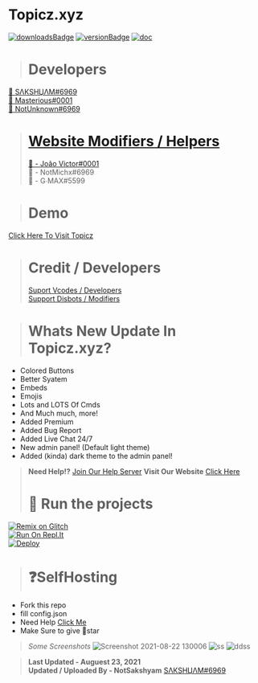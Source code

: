 # Topicz.xyz

[![downloadsBadge](https://img.shields.io/npm/dt/discord-giveaways?style=for-the-badge)](https://topicz.xyz)
[![versionBadge](https://img.shields.io/npm/v/discord-giveaways?style=for-the-badge)](https://discord.gg/eWpusb5yn4)
[![doc](https://img.shields.io/badge/Documentation-Click%20here-blue?style=for-the-badge)](https://discord.gg/eWpusb5yn4)


> # Developers
<a href="https://topicz.xyz/user/745581095747059722">👤 SΛКSHЏΛM#6969<br>
<a href="https://topicz.xyz/user/693553429380857978">👤 Masterious#0001<br>
<a href="https://topicz.xyz/user/729554449844011130">👤 NotUnknown#6969<br>
  
> # Website Modifiers / Helpers 
> 👤 - João Victor#0001</a><br>
> 👤 - NotMichx#6969</a><br>
> 👤 - G∙MAX#5599</a><br>


> # Demo
<a href="https://topicz.xyz/">Click Here To Visit Topicz</a>
<br>

> # Credit / Developers
> [Suport Vcodes / Developers](https://vcodes.xyz/)<br>
> [Support Disbots / Modifiers](https://disbots.xyz/)<br>

> # Whats New Update In Topicz.xyz?

- Colored Buttons
- Better Syatem
- Embeds
- Emojis
- Lots and LOTS Of Cmds
- And Much much, more!
- Added Premium 
- Added Bug Report
- Added Live Chat 24/7
- New admin panel!  (Default light theme) 
- Added (kinda) dark theme to the admin panel!

> **Need Help!?** [Join Our Help Server](https://discord.gg/eWpusb5yn4)
> **Visit Our Website** [Click Here](https://topicz.xyz/)
> 
> # 💨 **Run the projects**
[![Remix on Glitch](https://cdn.glitch.com/2703baf2-b643-4da7-ab91-7ee2a2d00b5b%2Fremix-button.svg)](https://glitch.com/edit/#!/import/github/vcodes-xyz/vcodes)<br>
[![Run On Repl.It](https://repl.it/badge/github/vcodes-xyz/bot-list)](https://replit.com/@NotSakshyam6966/Topicz#README.md)<br>
[![Deploy](https://www.herokucdn.com/deploy/button.svg)](https://heroku.com/deploy?template=https://github.com/vcodes-xyz/vcodes)

> # ❓**SelfHosting**
- Fork this repo
- fill config.json
- Need Help [Click Me](https://discord.gg/7dHSkaHE9w) 
- Make Sure to give 🌟star

> *Some Screenshots*
![Screenshot 2021-08-22 130006](https://user-images.githubusercontent.com/88571629/130346121-7d6588a8-2ac9-4714-980e-90c20954642d.png)
![ss](https://user-images.githubusercontent.com/88571629/130346178-20fd8a9f-7203-44e9-a598-80363c269487.png)
![ddss](https://user-images.githubusercontent.com/88571629/130346198-23302c9a-ea60-4b7a-a7ab-1198c1027901.png)



> **Last Updated - Auguest 23, 2021**<br>
> **Updated / Uploaded By - NotSakshyam** [SΛКSHЏΛM#6969](https://topicz.xyz/user/825651289102090250)<br>
